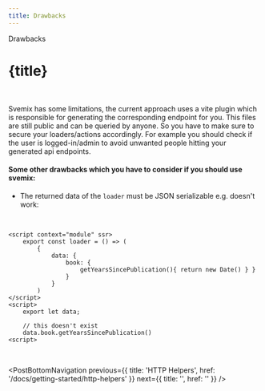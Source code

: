 ```yaml
---
title: Drawbacks
---
```


<script context="module">
	export const prerender = true;
</script>
<script>
	import PostBottomNavigation from "../../../components/PostBottomNavigation.svelte";
</script>

<p class="mb-4 leading-6 font-semibold text-sky-300">Drawbacks</p>

# {title}

<br>

Svemix has some limitations, the current approach uses a vite plugin which is responsible for generating the corresponding endpoint for you. This files are still public and can be queried by anyone. So you have to make sure to secure your loaders/actions accordingly. For example you should check if the user is logged-in/admin to avoid unwanted people hitting your generated api endpoints.

#### Some other drawbacks which you have to consider if you should use svemix:

- The returned data of the `loader` must be JSON serializable e.g. doesn't work:

<br>

```svelte
<script context="module" ssr>
    export const loader = () => (
        {
            data: {
                book: {
                    getYearsSincePublication(){ return new Date() } }
                }
            }
        )
</script>
<script>
    export let data;

    // this doesn't exist
    data.book.getYearsSincePublication()
<script>
```

<br>

<PostBottomNavigation
previous={{ title: 'HTTP Helpers', href: '/docs/getting-started/http-helpers' }}
next={{ title: '', href: '' }}
/>
